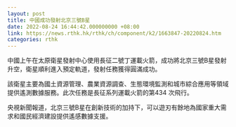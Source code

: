 ```yaml
---
layout: post
title: 中國成功發射北京三號B星
date: 2022-08-24 16:44:42.000000000 +08:00
link: https://news.rthk.hk/rthk/ch/component/k2/1663847-20220824.htm
categories: rthk
---
```


中國上午在太原衛星發射中心使用長征二號丁運載火箭，成功將北京三號B星發射升空，衛星順利進入預定軌道，發射任務獲得圓滿成功。

該衛星主要為國土資源管理、農業資源調查、生態環境監測和城市綜合應用等領域提供遙測數據服務。此次任務是長征系列運載火箭的第434 次飛行。

央視新聞報道，北京三號B星在創新技術的加持下，可以遊刃有餘地為國家重大需求和國民經濟建設提供遙感數據支援。
